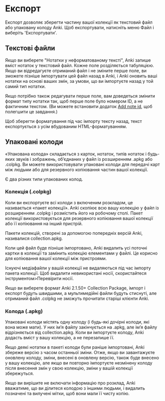 # Експорт

<!-- toc -->

Експорт дозволяє зберегти частину вашої колекції як текстовий файл або
упаковану колоду Anki. Щоб експортувати, натисніть меню Файл і виберіть 'Експортувати'.

## Текстові файли

Якщо ви виберете "Нотатки у неформатованому тексті", Anki запише вміст
нотаток у текстовий файл. Кожне поле розділяється табуляцією. Якщо ви відредагуєте
отриманий файл і не зміните перше поле, ви зможете пізніше
імпортувати цей файл назад в Anki, і Anki оновить ваші нотатки на основі
ваших змін, за умови, що ви імпортуєте назад у той самий тип нотатки.

Якщо потрібно також редагувати перше поле, вам доведеться змінити формат типу нотатки так, щоб перше поле було номером ID, а не фактичним текстом. (Ви можете встановити
додаток [Add note id](https://ankiweb.net/shared/info/1672832404),
щоб полегшити це завдання.)

Щоб зберегти форматування під час імпорту тексту назад,
текст експортується з усім вбудованим HTML-форматуванням.

## Упаковані колоди

«Упакована колода» складається з карток, нотаток, типів нотаток і будь-яких звуків і зображень,
об’єднаних у файл із розширенням .apkg або .colpkg. Ви можете використовувати упаковані колоди
для передачі карт між людьми або для резервного копіювання частин вашої колекції.

Є два різних типи упакованих колод.

### Колекція (.colpkg)

Коли ви експортуєте всі колоди з включеним розкладом, це називається «пакет колекції».
Anki скопіює всю вашу колекцію у файл із розширенням .colpkg і розмістить його на робочому столі.
Пакет колекції використовується для резервного копіювання вашої колекції або її копіювання на
інший пристрій.

Пакети колекцій, створені за допомогою попередніх версій Anki,
називалися collection.apkg.

Коли цей файл буде пізніше імпортовано, Anki видалить усі поточні картки в колекції
та замінить колекцію елементами у файлі. Це корисно для копіювання вашої колекції
між пристроями.

Існуючі медіафайли у вашій колекції не видаляються під час імпорту пакета колекції.
Щоб видалити невикористані носії, скористайтеся інструментом&gt;Перевірити носії.

Якщо ви виберете формат Anki 2.1.50+ Collection Package, імпорт і експорт будуть швидшими,
а мультимедійні файли будуть стиснуті, але отриманий файл .colpkg не зможуть прочитати
старіші клієнти Anki.

### Колода (.apkg)

Упаковані колоди містять одну колоду (і будь-які дочірні колоди, які вона може мати).
У них ім’я файлу закінчується на .apkg, але ім’я файлу відрізняється від collection.apkg.
Коли ви імпортуєте колоду, Anki додасть вміст у вашу колекцію, а не перезапише її.

Якщо деякі нотатки в пакеті колоди були раніше імпортовані, Anki збереже версію з часом останньої зміни.
Отже, якщо ви завантажуєте оновлену колоду, зміни, внесені в оновлену версію, також буде внесено у вашу колекцію,
але якщо ви повторно імпортуєте незмінену колоду після внесення змін у свою колекцію,
зміни у вашій колекції збережуться.

Якщо ви вирішите не включати інформацію про розклад, Anki вважатиме, що ви ділитеся колодою з іншими людьми,
і видалить позначені та вилучені мітки, щоб вони мали її чисту копію.
